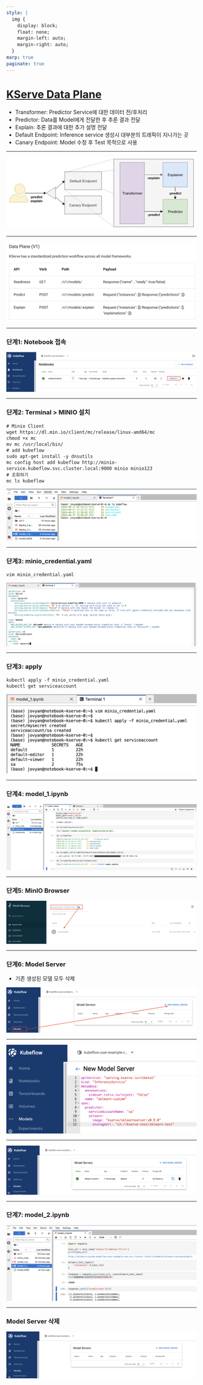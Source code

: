 ```yaml
---
style: |
  img {
    display: block;
    float: none;
    margin-left: auto;
    margin-right: auto;
  }
marp: true
paginate: true
---
```

# [KServe Data Plane](https://kserve.github.io/website/0.9/modelserving/data_plane/)
- Transformer: Predictor Service에 대한 데이터 전/후처리
- Predictor: Data를 Model에게 전달한 후 추론 결과 전달 
- Explain: 추론 결과에 대한 추가 설명 전달 
- Default Endpoint: Inference service 생성시 대부분의 트래픽이 지나가는 곳
- Canary Endpoint: Model 수정 후 Test 목적으로 사용

---
![alt text](./img/image-19.png)

---
![alt text](./img/image-20.png)

---
### 단계1: Notebook 접속 
![alt text](./img/image-24.png)

---
### 단계2: Terminal > MINIO 설치 
```shell
# Minio Client
wget https://dl.min.io/client/mc/release/linux-amd64/mc
chmod +x mc
mv mc /usr/local/bin/
# add kubeflow
sudo apt-get install -y dnsutils
mc config host add kubeflow http://minio-service.kubeflow.svc.cluster.local:9000 minio minio123
# 조회하기 
mc ls kubeflow
```
![alt text](./img/image-21.png)

---
### 단계3: minio_credential.yaml
```shell
vim minio_credential.yaml
```
![alt text](./img/image-25.png)

---
### 단계3: apply
```shell
kubectl apply -f minio_credential.yaml 
kubectl get serviceaccount
```
![alt text](./img/image-26.png)

---
### 단계4: model_1.ipynb
![alt text](./img/image-27.png)

---
### 단계5: MinIO Browser
![alt text](./img/image-28.png)

---
### 단계6: Model Server
- 기존 생성된 모델 모두 삭제 

![alt text](./img/image-22.png)

---
![alt text](./img/image-23.png)

---
![alt text](./img/image-29.png)

---
### 단계7: model_2.ipynb
![alt text](./img/image-30.png)

---
### Model Server 삭제 
![alt text](./img/image-31.png)




